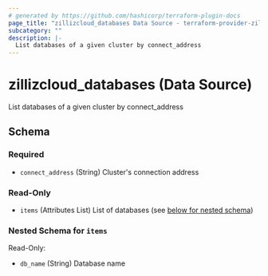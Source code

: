 ```yaml
---
# generated by https://github.com/hashicorp/terraform-plugin-docs
page_title: "zillizcloud_databases Data Source - terraform-provider-zillizcloud"
subcategory: ""
description: |-
  List databases of a given cluster by connect_address
---
```


# zillizcloud_databases (Data Source)

List databases of a given cluster by connect_address



<!-- schema generated by tfplugindocs -->
## Schema

### Required

- `connect_address` (String) Cluster's connection address

### Read-Only

- `items` (Attributes List) List of databases (see [below for nested schema](#nestedatt--items))

<a id="nestedatt--items"></a>
### Nested Schema for `items`

Read-Only:

- `db_name` (String) Database name
